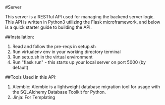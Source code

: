 #Server

This server is a RESTful API used for managing the backend server logic. This
API is written in Python3 utilizing the Flask microframework, and below is a
quick starter guide to building the API.

##Installation:
1. Read and follow the pre-reqs in setup.sh
2. Run virtualenv env in your working directory terminal
3. Run setup.sh in the virtual environment
4. Run "flask run" - this starts up your local server on port 5000 (by default)

##Tools Used in this API:
1. Alembic: Alembic is a lightweight database migration tool for usage with the SQLAlchemy Database Toolkit for Python.
2. Jinja: For Templating
